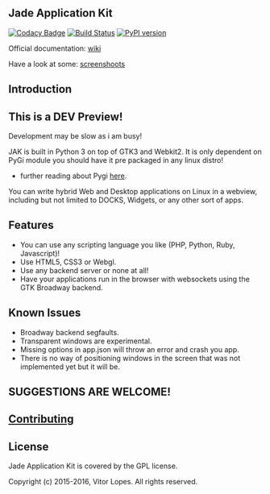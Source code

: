 ## Jade Application Kit

[![Codacy Badge](https://api.codacy.com/project/badge/Grade/c79991176d484d50960a36007749b6a6)](https://www.codacy.com/app/codesardine/Jade-Application-Kit?utm_source=github.com&amp;utm_medium=referral&amp;utm_content=codesardine/Jade-Application-Kit&amp;utm_campaign=Badge_Grade)
[![Build Status](https://travis-ci.org/codesardine/Jade-Application-Kit.svg?branch=master)](https://travis-ci.org/codesardine/Jade-Application-Kit)
[![PyPI version](https://badge.fury.io/py/jade-application-kit.svg)](https://badge.fury.io/py/jade-application-kit)

Official documentation: [wiki](https://github.com/codesardine/Jade-Application-Kit/wiki)

Have a look at some: [screenshoots](https://codesardine.github.io/Jade-Application-Kit/)

## Introduction

## This is a DEV Preview!
Development may be slow as i am busy!

 JAK is built in Python 3 on top of GTK3 and Webkit2.
 It is only dependent on PyGi module you should have it pre packaged in any linux distro!
  * further reading about Pygi [here](https://wiki.gnome.org/Projects/PyGObject).
  
You can write hybrid Web and Desktop applications on Linux in a webview, including but not limited to DOCKS, Widgets, or any other sort of apps.

## Features
 * You can use any scripting language you like (PHP, Python, Ruby, Javascript)!
 * Use HTML5, CSS3 or Webgl.
 * Use any backend server or none at all!
 * Have your applications run in the browser with websockets using the GTK Broadway backend.
 
## Known Issues
 * Broadway backend segfaults.
 * Transparent windows are experimental.
 * Missing options in app.json will throw an error and crash you app.
 * There is no way of positioning windows in the screen that was not implemented yet but it will be.
 
## SUGGESTIONS ARE WELCOME!
## [Contributing](https://github.com/codesardine/Jade-Application-Kit/blob/master/contributing.md)

## License
Jade Application Kit is covered by the GPL license.

Copyright (c) 2015-2016, Vitor Lopes. All rights reserved.

